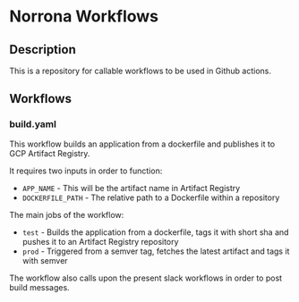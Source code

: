# Norrona Workflows

## Description

This is a repository for callable workflows to be used in Github actions.

## Workflows

### build.yaml

This workflow builds an application from a dockerfile and publishes it to GCP Artifact Registry.

It requires two inputs in order to function:
- `APP_NAME` - This will be the artifact name in Artifact Registry
- `DOCKERFILE_PATH` - The relative path to a Dockerfile within a repository

The main jobs of the workflow:
- `test` - Builds the application from a dockerfile, tags it with short sha and pushes it to an Artifact Registry repository
- `prod` - Triggered from a semver tag, fetches the latest artifact and tags it with semver

The workflow also calls upon the present slack workflows in order to post build messages.

